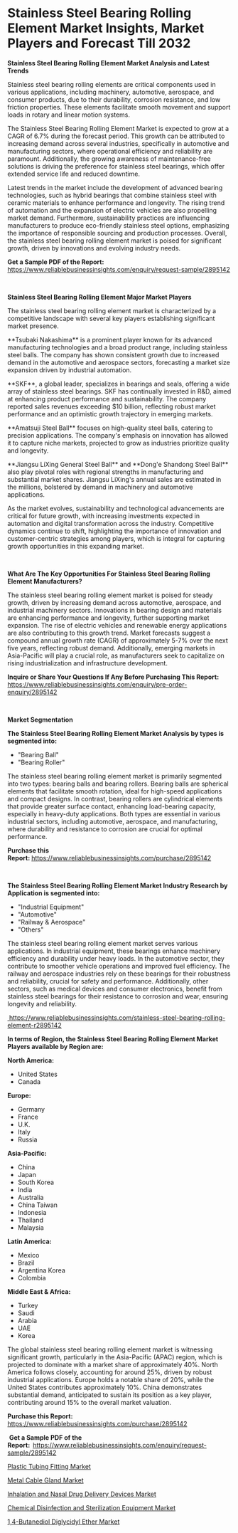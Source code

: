 <p><h1>Stainless Steel Bearing Rolling Element Market Insights, Market Players and Forecast Till 2032</h1></p><p><strong>Stainless Steel Bearing Rolling Element Market Analysis and Latest Trends</strong></p>
<p><p>Stainless steel bearing rolling elements are critical components used in various applications, including machinery, automotive, aerospace, and consumer products, due to their durability, corrosion resistance, and low friction properties. These elements facilitate smooth movement and support loads in rotary and linear motion systems.</p><p>The Stainless Steel Bearing Rolling Element Market is expected to grow at a CAGR of 6.7% during the forecast period. This growth can be attributed to increasing demand across several industries, specifically in automotive and manufacturing sectors, where operational efficiency and reliability are paramount. Additionally, the growing awareness of maintenance-free solutions is driving the preference for stainless steel bearings, which offer extended service life and reduced downtime.</p><p>Latest trends in the market include the development of advanced bearing technologies, such as hybrid bearings that combine stainless steel with ceramic materials to enhance performance and longevity. The rising trend of automation and the expansion of electric vehicles are also propelling market demand. Furthermore, sustainability practices are influencing manufacturers to produce eco-friendly stainless steel options, emphasizing the importance of responsible sourcing and production processes. Overall, the stainless steel bearing rolling element market is poised for significant growth, driven by innovations and evolving industry needs.</p></p>
<p><strong>Get a Sample PDF of the Report:&nbsp;</strong> <a href="https://www.reliablebusinessinsights.com/enquiry/request-sample/2895142?utm_campaign=1113&utm_medium=2&utm_source=Github&utm_content=ia&utm_term=15032025&utm_id=stainless-steel-bearing-rolling-element">https://www.reliablebusinessinsights.com/enquiry/request-sample/2895142</a></p>
<p>&nbsp;</p>
<p><strong>Stainless Steel Bearing Rolling Element Major Market Players</strong></p>
<p><p>The stainless steel bearing rolling element market is characterized by a competitive landscape with several key players establishing significant market presence. </p><p>**Tsubaki Nakashima** is a prominent player known for its advanced manufacturing technologies and a broad product range, including stainless steel balls. The company has shown consistent growth due to increased demand in the automotive and aerospace sectors, forecasting a market size expansion driven by industrial automation.</p><p>**SKF**, a global leader, specializes in bearings and seals, offering a wide array of stainless steel bearings. SKF has continually invested in R&D, aimed at enhancing product performance and sustainability. The company reported sales revenues exceeding $10 billion, reflecting robust market performance and an optimistic growth trajectory in emerging markets.</p><p>**Amatsuji Steel Ball** focuses on high-quality steel balls, catering to precision applications. The company's emphasis on innovation has allowed it to capture niche markets, projected to grow as industries prioritize quality and longevity. </p><p>**Jiangsu LiXing General Steel Ball** and **Dong'e Shandong Steel Ball** also play pivotal roles with regional strengths in manufacturing and substantial market shares. Jiangsu LiXing's annual sales are estimated in the millions, bolstered by demand in machinery and automotive applications.</p><p>As the market evolves, sustainability and technological advancements are critical for future growth, with increasing investments expected in automation and digital transformation across the industry. Competitive dynamics continue to shift, highlighting the importance of innovation and customer-centric strategies among players, which is integral for capturing growth opportunities in this expanding market.</p></p>
<p>&nbsp;</p>
<p><strong>What Are The Key Opportunities For Stainless Steel Bearing Rolling Element Manufacturers?</strong></p>
<p><p>The stainless steel bearing rolling element market is poised for steady growth, driven by increasing demand across automotive, aerospace, and industrial machinery sectors. Innovations in bearing design and materials are enhancing performance and longevity, further supporting market expansion. The rise of electric vehicles and renewable energy applications are also contributing to this growth trend. Market forecasts suggest a compound annual growth rate (CAGR) of approximately 5-7% over the next five years, reflecting robust demand. Additionally, emerging markets in Asia-Pacific will play a crucial role, as manufacturers seek to capitalize on rising industrialization and infrastructure development.</p></p>
<p><strong>Inquire or Share Your Questions If Any Before Purchasing This Report:</strong> <a href="https://www.reliablebusinessinsights.com/enquiry/pre-order-enquiry/2895142?utm_campaign=1113&utm_medium=2&utm_source=Github&utm_content=ia&utm_term=15032025&utm_id=stainless-steel-bearing-rolling-element">https://www.reliablebusinessinsights.com/enquiry/pre-order-enquiry/2895142</a></p>
<p>&nbsp;</p>
<p><strong>Market Segmentation</strong></p>
<p><strong>The Stainless Steel Bearing Rolling Element Market Analysis by types is segmented into:</strong></p>
<p><ul><li>"Bearing Ball"</li><li>"Bearing Roller"</li></ul></p>
<p><p>The stainless steel bearing rolling element market is primarily segmented into two types: bearing balls and bearing rollers. Bearing balls are spherical elements that facilitate smooth rotation, ideal for high-speed applications and compact designs. In contrast, bearing rollers are cylindrical elements that provide greater surface contact, enhancing load-bearing capacity, especially in heavy-duty applications. Both types are essential in various industrial sectors, including automotive, aerospace, and manufacturing, where durability and resistance to corrosion are crucial for optimal performance.</p></p>
<p><strong>Purchase this Report:&nbsp;</strong><a href="https://www.reliablebusinessinsights.com/purchase/2895142?utm_campaign=1113&utm_medium=2&utm_source=Github&utm_content=ia&utm_term=15032025&utm_id=stainless-steel-bearing-rolling-element">https://www.reliablebusinessinsights.com/purchase/2895142</a></p>
<p>&nbsp;</p>
<p><strong>The Stainless Steel Bearing Rolling Element Market Industry Research by Application is segmented into:</strong></p>
<p><ul><li>"Industrial Equipment"</li><li>"Automotive"</li><li>"Railway & Aerospace"</li><li>"Others"</li></ul></p>
<p><p>The stainless steel bearing rolling element market serves various applications. In industrial equipment, these bearings enhance machinery efficiency and durability under heavy loads. In the automotive sector, they contribute to smoother vehicle operations and improved fuel efficiency. The railway and aerospace industries rely on these bearings for their robustness and reliability, crucial for safety and performance. Additionally, other sectors, such as medical devices and consumer electronics, benefit from stainless steel bearings for their resistance to corrosion and wear, ensuring longevity and reliability.</p></p>
<p><a href="https://www.reliablebusinessinsights.com/stainless-steel-bearing-rolling-element-r2895142?utm_campaign=1113&utm_medium=2&utm_source=Github&utm_content=ia&utm_term=15032025&utm_id=stainless-steel-bearing-rolling-element">&nbsp;https://www.reliablebusinessinsights.com/stainless-steel-bearing-rolling-element-r2895142</a></p>
<p><strong>In terms of Region, the Stainless Steel Bearing Rolling Element Market Players available by Region are:</strong></p>
<p>
    <p> <strong> North America: </strong>
        <ul>
            <li>United States</li>
            <li>Canada</li>
        </ul>
        </p> 
    <p> <strong> Europe: </strong>
        <ul>
            <li>Germany</li>
            <li>France</li>
            <li>U.K.</li>
            <li>Italy</li>
            <li>Russia</li>
        </ul>
        </p> 
    <p> <strong> Asia-Pacific: </strong>
        <ul>
            <li>China</li>
            <li>Japan</li>
            <li>South Korea</li>
            <li>India</li>
            <li>Australia</li>
            <li>China Taiwan</li>
            <li>Indonesia</li>
            <li>Thailand</li>
            <li>Malaysia</li>
        </ul>
        </p> 
    <p> <strong> Latin America: </strong>
        <ul>
            <li>Mexico</li>
            <li>Brazil</li>
            <li>Argentina Korea</li>
            <li>Colombia</li>
        </ul>
        </p> 
    <p> <strong> Middle East & Africa: </strong>
        <ul>
            <li>Turkey</li>
            <li>Saudi</li>
            <li>Arabia</li>
            <li>UAE</li>
            <li>Korea</li>
        </ul>
    </p>
    </p>
<p><p>The global stainless steel bearing rolling element market is witnessing significant growth, particularly in the Asia-Pacific (APAC) region, which is projected to dominate with a market share of approximately 40%. North America follows closely, accounting for around 25%, driven by robust industrial applications. Europe holds a notable share of 20%, while the United States contributes approximately 10%. China demonstrates substantial demand, anticipated to sustain its position as a key player, contributing around 15% to the overall market valuation.</p></p>
<p><strong>Purchase this Report: </strong><a href="https://www.reliablebusinessinsights.com/purchase/2895142?utm_campaign=1113&utm_medium=2&utm_source=Github&utm_content=ia&utm_term=15032025&utm_id=stainless-steel-bearing-rolling-element">https://www.reliablebusinessinsights.com/purchase/2895142</a></p>
<p>&nbsp;<strong>Get a Sample PDF of the Report:&nbsp;&nbsp;</strong><a href="https://www.reliablebusinessinsights.com/enquiry/request-sample/2895142?utm_campaign=1113&utm_medium=2&utm_source=Github&utm_content=ia&utm_term=15032025&utm_id=stainless-steel-bearing-rolling-element">https://www.reliablebusinessinsights.com/enquiry/request-sample/2895142</a></p>
<p><strong></strong></p>
<p><p><a href="https://github.com/yosenadhler/Market-Research-Report-List-1/blob/main/plastic-tubing-fitting-market.md?utm_campaign=1113&utm_medium=2&utm_source=Github&utm_content=ia&utm_term=15032025&utm_id=stainless-steel-bearing-rolling-element">Plastic Tubing Fitting Market</a></p><p><a href="https://github.com/achilekirwan/Market-Research-Report-List-1/blob/main/metal-cable-gland-market.md?utm_campaign=1113&utm_medium=2&utm_source=Github&utm_content=ia&utm_term=15032025&utm_id=stainless-steel-bearing-rolling-element">Metal Cable Gland Market</a></p><p><a href="https://github.com/artussavasrv/Market-Research-Report-List-1/blob/main/inhalation-and-nasal-drug-delivery-devices-market.md?utm_campaign=1113&utm_medium=2&utm_source=Github&utm_content=ia&utm_term=15032025&utm_id=stainless-steel-bearing-rolling-element">Inhalation and Nasal Drug Delivery Devices Market</a></p><p><a href="https://github.com/abbasgwiltke/Market-Research-Report-List-1/blob/main/chemical-disinfection-and-sterilization-equipment-market.md?utm_campaign=1113&utm_medium=2&utm_source=Github&utm_content=ia&utm_term=15032025&utm_id=stainless-steel-bearing-rolling-element">Chemical Disinfection and Sterilization Equipment Market</a></p><p><a href="https://github.com/bettysbozer/Market-Research-Report-List-1/blob/main/14-butanediol-diglycidyl-ether-market.md?utm_campaign=1113&utm_medium=2&utm_source=Github&utm_content=ia&utm_term=15032025&utm_id=stainless-steel-bearing-rolling-element">1,4-Butanediol Diglycidyl Ether Market</a></p></p>
